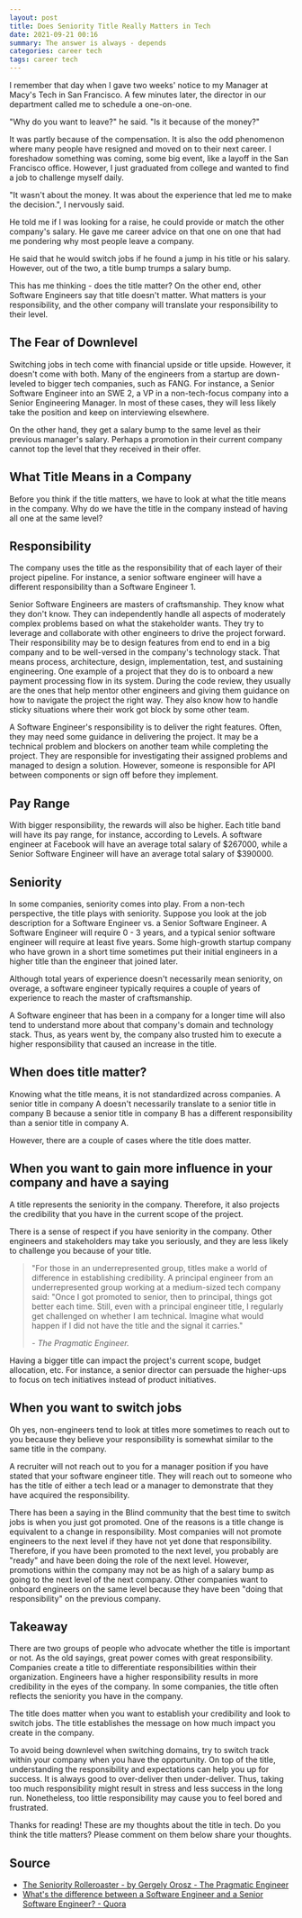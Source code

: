 ```yaml
---
layout: post
title: Does Seniority Title Really Matters in Tech
date: 2021-09-21 00:16
summary: The answer is always - depends
categories: career tech
tags: career tech
---
```



I remember that day when I gave two weeks' notice to my Manager at Macy's Tech in San Francisco. A few minutes later, the director in our department called me to schedule a one-on-one.

"Why do you want to leave?" he said. "Is it because of the money?" 

It was partly because of the compensation. It is also the odd phenomenon where many people have resigned and moved on to their next career. I foreshadow something was coming, some big event, like a layoff in the San Francisco office. However, I just graduated from college and wanted to find a job to challenge myself daily.

"It wasn't about the money. It was about the experience that led me to make the decision.", I nervously said. 

He told me if I was looking for a raise, he could provide or match the other company's salary. He gave me career advice on that one on one that had me pondering why most people leave a company.

He said that he would switch jobs if he found a jump in his title or his salary. However, out of the two, a title bump trumps a salary bump.

This has me thinking - does the title matter? On the other end, other Software Engineers say that title doesn't matter. What matters is your responsibility, and the other company will translate your responsibility to their level.

## The Fear of Downlevel 
Switching jobs in tech come with financial upside or title upside. However, it doesn't come with both. Many of the engineers from a startup are down-leveled to bigger tech companies, such as FANG. For instance, a Senior Software Engineer into an SWE 2, a VP in a non-tech-focus company into a Senior Engineering Manager. In most of these cases, they will less likely take the position and keep on interviewing elsewhere.

On the other hand, they get a salary bump to the same level as their previous manager's salary. Perhaps a promotion in their current company cannot top the level that they received in their offer.

## What Title Means in a Company
Before you think if the title matters, we have to look at what the title means in the company. Why do we have the title in the company instead of having all one at the same level?

## Responsibility
The company uses the title as the responsibility that of each layer of their project pipeline. For instance, a senior software engineer will have a different responsibility than a Software Engineer 1. 

Senior Software Engineers are masters of craftsmanship. They know what they don't know. They can independently handle all aspects of moderately complex problems based on what the stakeholder wants. They try to leverage and collaborate with other engineers to drive the project forward. Their responsibility may be to design features from end to end in a big company and to be well-versed in the company's technology stack. That means process, architecture, design, implementation, test, and sustaining engineering. One example of a project that they do is to onboard a new payment processing flow in its system. During the code review, they usually are the ones that help mentor other engineers and giving them guidance on how to navigate the project the right way. They also know how to handle sticky situations where their work got block by some other team.

A Software Engineer's responsibility is to deliver the right features. Often, they may need some guidance in delivering the project. It may be a technical problem and blockers on another team while completing the project. They are responsible for investigating their assigned problems and managed to design a solution. However, someone is responsible for API between components or sign off before they implement.


## Pay Range
With bigger responsibility, the rewards will also be higher. Each title band will have its pay range, for instance, according to Levels. A software engineer at Facebook will have an average total salary of $267000, while a Senior Software Engineer will have an average total salary of $390000.

## Seniority
In some companies, seniority comes into play. From a non-tech perspective, the title plays with seniority. Suppose you look at the job description for a Software Engineer vs. a Senior Software Engineer. A Software Engineer will require 0 - 3 years, and a typical senior software engineer will require at least five years. Some high-growth startup company who have grown in a short time sometimes put their initial engineers in a higher title than the engineer that joined later.

Although total years of experience doesn't necessarily mean seniority, on overage, a software engineer typically requires a couple of years of experience to reach the master of craftsmanship.

A Software engineer that has been in a company for a longer time will also tend to understand more about that company's domain and technology stack. Thus, as years went by, the company also trusted him to execute a higher responsibility that caused an increase in the title.


## When does title matter?
Knowing what the title means, it is not standardized across companies. A senior title in company A doesn't necessarily translate to a senior title in company B because a senior title in company B has a different responsibility than a senior title in company A. 

However, there are a couple of cases where the title does matter.

## When you want to gain more influence in your company and have a saying
A title represents the seniority in the company. Therefore, it also projects the credibility that you have in the current scope of the project. 

There is a sense of respect if you have seniority in the company. Other engineers and stakeholders may take you seriously, and they are less likely to challenge you because of your title.

<blockquote>
    <p>"For those in an underrepresented group, titles make a world of difference in establishing credibility. A principal engineer from an underrepresented group working at a medium-sized tech company said: "Once I got promoted to senior, then to principal, things got better each time. Still, even with a principal engineer title, I regularly get challenged on whether I am technical. Imagine what would happen if I did not have the title and the signal it carries."</p>
    <footer><cite title="The Pragmatic Engineer"> - The Pragmatic Engineer.</cite></footer>
</blockquote>

 

Having a bigger title can impact the project's current scope, budget allocation, etc. For instance, a senior director can persuade the higher-ups to focus on tech initiatives instead of product initiatives.

## When you want to switch jobs
Oh yes, non-engineers tend to look at titles more sometimes to reach out to you because they believe your responsibility is somewhat similar to the same title in the company.

A recruiter will not reach out to you for a manager position if you have stated that your software engineer title. They will reach out to someone who has the title of either a tech lead or a manager to demonstrate that they have acquired the responsibility.

There has been a saying in the Blind community that the best time to switch jobs is when you just got promoted. One of the reasons is a title change is equivalent to a change in responsibility. Most companies will not promote engineers to the next level if they have not yet done that responsibility. Therefore, if you have been promoted to the next level, you probably are "ready" and have been doing the role of the next level. However, promotions within the company may not be as high of a salary bump as going to the next level of the next company. Other companies want to onboard engineers on the same level because they have been "doing that responsibility" on the previous company.


## Takeaway
There are two groups of people who advocate whether the title is important or not. As the old sayings, great power comes with great responsibility. Companies create a title to differentiate responsibilities within their organization. Engineers have a higher responsibility results in more credibility in the eyes of the company. In some companies, the title often reflects the seniority you have in the company.

The title does matter when you want to establish your credibility and look to switch jobs. The title establishes the message on how much impact you create in the company.

To avoid being downlevel when switching domains, try to switch track within your company when you have the opportunity. On top of the title, understanding the responsibility and expectations can help you up for success. It is always good to over-deliver then under-deliver. Thus, taking too much responsibility might result in stress and less success in the long run. Nonetheless, too little responsibility may cause you to feel bored and frustrated.

Thanks for reading! These are my thoughts about the title in tech. Do you think the title matters? Please comment on them below share your thoughts.


## Source
- [The Seniority Rolleroaster - by Gergely Orosz - The Pragmatic Engineer](https://newsletter.pragmaticengineer.com/p/the-seniority-rollercoaster)
- [What's the difference between a Software Engineer and a Senior Software Engineer? - Quora](https://www.quora.com/Whats-the-difference-between-a-Software-Engineer-and-a-Senior-Software-Engineer)
